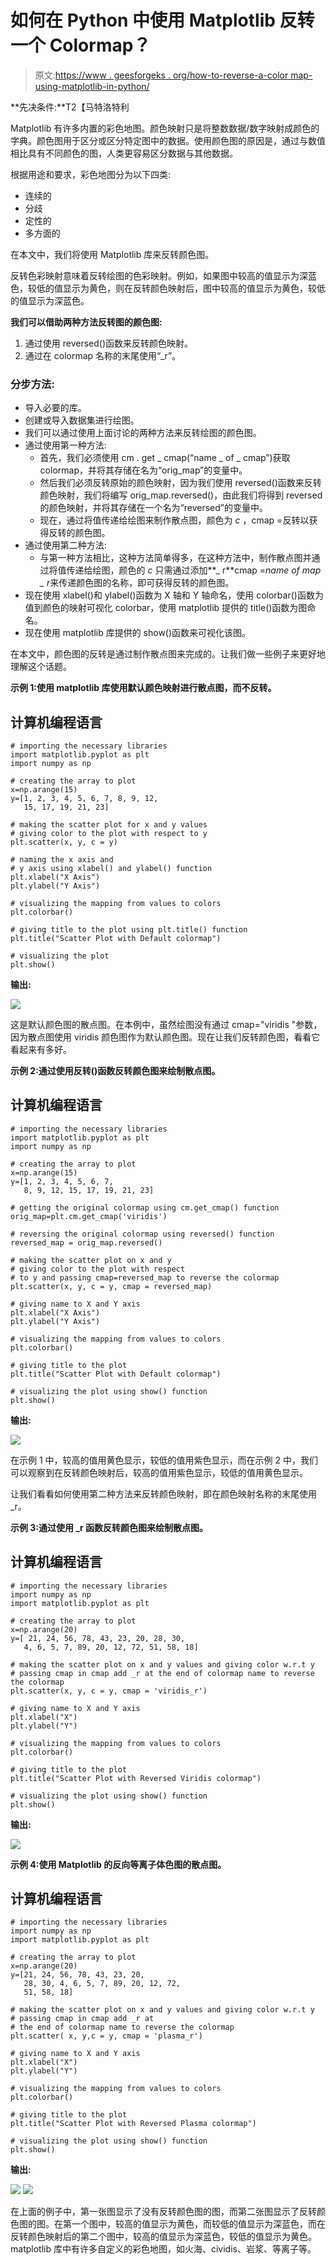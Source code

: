 # 如何在 Python 中使用 Matplotlib 反转一个 Colormap？

> 原文:[https://www . geesforgeks . org/how-to-reverse-a-color map-using-matplotlib-in-python/](https://www.geeksforgeeks.org/how-to-reverse-a-colormap-using-matplotlib-in-python/)

**先决条件:**T2【马特洛特利

Matplotlib 有许多内置的彩色地图。颜色映射只是将整数数据/数字映射成颜色的字典。颜色图用于区分或区分特定图中的数据。使用颜色图的原因是，通过与数值相比具有不同颜色的图，人类更容易区分数据与其他数据。

根据用途和要求，彩色地图分为以下四类:

*   连续的
*   分歧
*   定性的
*   多方面的

在本文中，我们将使用 Matplotlib 库来反转颜色图。

反转色彩映射意味着反转绘图的色彩映射。例如，如果图中较高的值显示为深蓝色，较低的值显示为黄色，则在反转颜色映射后，图中较高的值显示为黄色，较低的值显示为深蓝色。

**我们可以借助两种方法反转图的颜色图:**

1.  通过使用 reversed()函数来反转颜色映射。
2.  通过在 colormap 名称的末尾使用“_r”。

### **分步方法:**

*   导入必要的库。
*   创建或导入数据集进行绘图。
*   我们可以通过使用上面讨论的两种方法来反转绘图的颜色图。
*   通过使用第一种方法:
    *   首先，我们必须使用 cm . get _ cmap(“name _ of _ cmap”)获取 colormap，并将其存储在名为“orig_map”的变量中。
    *   然后我们必须反转原始的颜色映射，因为我们使用 reversed()函数来反转颜色映射，我们将编写 orig_map.reversed()，由此我们将得到 reversed 的颜色映射，并将其存储在一个名为“reversed”的变量中。
    *   现在，通过将值传递给绘图来制作散点图，颜色为 *c* ，cmap =反转以获得反转的颜色图。
*   通过使用第二种方法:
    *   与第一种方法相比，这种方法简单得多，在这种方法中，制作散点图并通过将值传递给绘图，颜色的 *c* 只需通过添加**_ r**cmap =*name of map _ r*来传递颜色图的名称，即可获得反转的颜色图。
*   现在使用 xlabel()和 ylabel()函数为 X 轴和 Y 轴命名，使用 colorbar()函数为值到颜色的映射可视化 colorbar，使用 matplotlib 提供的 title()函数为图命名。
*   现在使用 matplotlib 库提供的 show()函数来可视化该图。

在本文中，颜色图的反转是通过制作散点图来完成的。让我们做一些例子来更好地理解这个话题。

**示例 1:使用 matplotlib 库使用默认颜色映射进行散点图，而不反转。**

## 计算机编程语言

```
# importing the necessary libraries
import matplotlib.pyplot as plt
import numpy as np 

# creating the array to plot
x=np.arange(15)
y=[1, 2, 3, 4, 5, 6, 7, 8, 9, 12,
   15, 17, 19, 21, 23]

# making the scatter plot for x and y values
# giving color to the plot with respect to y
plt.scatter(x, y, c = y)

# naming the x axis and
# y axis using xlabel() and ylabel() function 
plt.xlabel("X Axis")
plt.ylabel("Y Axis")

# visualizing the mapping from values to colors
plt.colorbar()

# giving title to the plot using plt.title() function
plt.title("Scatter Plot with Default colormap")

# visualizing the plot
plt.show()
```

**输出:**

![](img/846d4513ac4139a9bb3c976befcde944.png)

这是默认颜色图的散点图。在本例中，虽然绘图没有通过 cmap="viridis "参数，因为散点图使用 viridis 颜色图作为默认颜色图。现在让我们反转颜色图，看看它看起来有多好。

**示例 2:通过使用反转()函数反转颜色图来绘制散点图。**

## 计算机编程语言

```
# importing the necessary libraries
import matplotlib.pyplot as plt
import numpy as np 

# creating the array to plot
x=np.arange(15)
y=[1, 2, 3, 4, 5, 6, 7,
   8, 9, 12, 15, 17, 19, 21, 23]

# getting the original colormap using cm.get_cmap() function
orig_map=plt.cm.get_cmap('viridis')

# reversing the original colormap using reversed() function
reversed_map = orig_map.reversed()

# making the scatter plot on x and y  
# giving color to the plot with respect
# to y and passing cmap=reversed_map to reverse the colormap
plt.scatter(x, y, c = y, cmap = reversed_map)

# giving name to X and Y axis
plt.xlabel("X Axis")
plt.ylabel("Y Axis")

# visualizing the mapping from values to colors
plt.colorbar()

# giving title to the plot
plt.title("Scatter Plot with Default colormap")

# visualizing the plot using show() function
plt.show()
```

**输出:**

![](img/fcb2341078e9ce82a009824d00e13a20.png)

在示例 1 中，较高的值用黄色显示，较低的值用紫色显示，而在示例 2 中，我们可以观察到在反转颜色映射后，较高的值用紫色显示，较低的值用黄色显示。

让我们看看如何使用第二种方法来反转颜色映射，即在颜色映射名称的末尾使用 _r。

**示例 3:通过使用 _r 函数反转颜色图来绘制散点图。**

## 计算机编程语言

```
# importing the necessary libraries
import numpy as np
import matplotlib.pyplot as plt 

# creating the array to plot
x=np.arange(20)
y=[ 21, 24, 56, 78, 43, 23, 20, 28, 30,
   4, 6, 5, 7, 89, 20, 12, 72, 51, 58, 18]

# making the scatter plot on x and y values and giving color w.r.t y
# passing cmap in cmap add _r at the end of colormap name to reverse the colormap
plt.scatter(x, y, c = y, cmap = 'viridis_r')

# giving name to X and Y axis
plt.xlabel("X")
plt.ylabel("Y")

# visualizing the mapping from values to colors
plt.colorbar()

# giving title to the plot
plt.title("Scatter Plot with Reversed Viridis colormap")

# visualizing the plot using show() function
plt.show()
```

**输出:**

![](img/0bc5cb3cb6d6b175cfd14e79b35a2bdd.png)

**示例 4:使用 Matplotlib 的反向等离子体色图的散点图。**

## 计算机编程语言

```
# importing the necessary libraries
import numpy as np
import matplotlib.pyplot as plt 

# creating the array to plot
x=np.arange(20)
y=[21, 24, 56, 78, 43, 23, 20,
   28, 30, 4, 6, 5, 7, 89, 20, 12, 72,
   51, 58, 18]

# making the scatter plot on x and y values and giving color w.r.t y
# passing cmap in cmap add _r at
# the end of colormap name to reverse the colormap
plt.scatter( x, y,c = y, cmap = 'plasma_r')

# giving name to X and Y axis
plt.xlabel("X")
plt.ylabel("Y")

# visualizing the mapping from values to colors
plt.colorbar()

# giving title to the plot
plt.title("Scatter Plot with Reversed Plasma colormap")

# visualizing the plot using show() function
plt.show()
```

**输出:**

![](img/287ab6e0c945665aed0f5accb8c62c54.png) ![](img/d5c7f0f32d31306ad19a269ee46ea5c3.png)

在上面的例子中，第一张图显示了没有反转颜色图的图，而第二张图显示了反转颜色图的图。在第一个图中，较高的值显示为黄色，而较低的值显示为深蓝色，而在反转颜色映射后的第二个图中，较高的值显示为深蓝色，较低的值显示为黄色。matplotlib 库中有许多自定义的彩色地图，如火海、cividis、岩浆、等离子等。